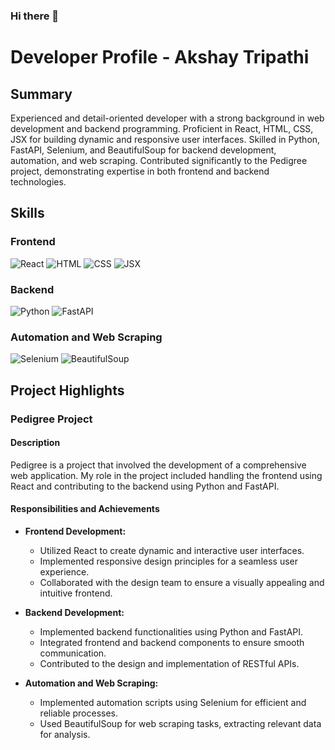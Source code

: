### Hi there 👋

# Developer Profile - Akshay Tripathi

## Summary

Experienced and detail-oriented developer with a strong background in web development and backend programming. Proficient in React, HTML, CSS, JSX for building dynamic and responsive user interfaces. Skilled in Python, FastAPI, Selenium, and BeautifulSoup for backend development, automation, and web scraping. Contributed significantly to the Pedigree project, demonstrating expertise in both frontend and backend technologies.

## Skills

### Frontend
![React](https://img.shields.io/badge/React-Intermediate-blue) ![HTML](https://img.shields.io/badge/HTML-Intermediate-green) ![CSS](https://img.shields.io/badge/CSS-Intermediate-green) ![JSX](https://img.shields.io/badge/JSX-Intermediate-green)

### Backend
![Python](https://img.shields.io/badge/Python-Intermediate-blue) ![FastAPI](https://img.shields.io/badge/FastAPI-Intermediate-green)

### Automation and Web Scraping
![Selenium](https://img.shields.io/badge/Selenium-Intermediate-blue) ![BeautifulSoup](https://img.shields.io/badge/BeautifulSoup-Intermediate-blue)

## Project Highlights

### Pedigree Project

#### Description

Pedigree is a project that involved the development of a comprehensive web application. My role in the project included handling the frontend using React and contributing to the backend using Python and FastAPI.

#### Responsibilities and Achievements

- **Frontend Development:**
  - Utilized React to create dynamic and interactive user interfaces.
  - Implemented responsive design principles for a seamless user experience.
  - Collaborated with the design team to ensure a visually appealing and intuitive frontend.

- **Backend Development:**
  - Implemented backend functionalities using Python and FastAPI.
  - Integrated frontend and backend components to ensure smooth communication.
  - Contributed to the design and implementation of RESTful APIs.

- **Automation and Web Scraping:**
  - Implemented automation scripts using Selenium for efficient and reliable processes.
  - Used BeautifulSoup for web scraping tasks, extracting relevant data for analysis.

